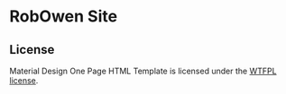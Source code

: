 <h1>RobOwen Site</h1>

<h2>License</h2>
Material Design One Page HTML Template is licensed under the <a href="http://sam.zoy.org/wtfpl/">WTFPL license</a>.
